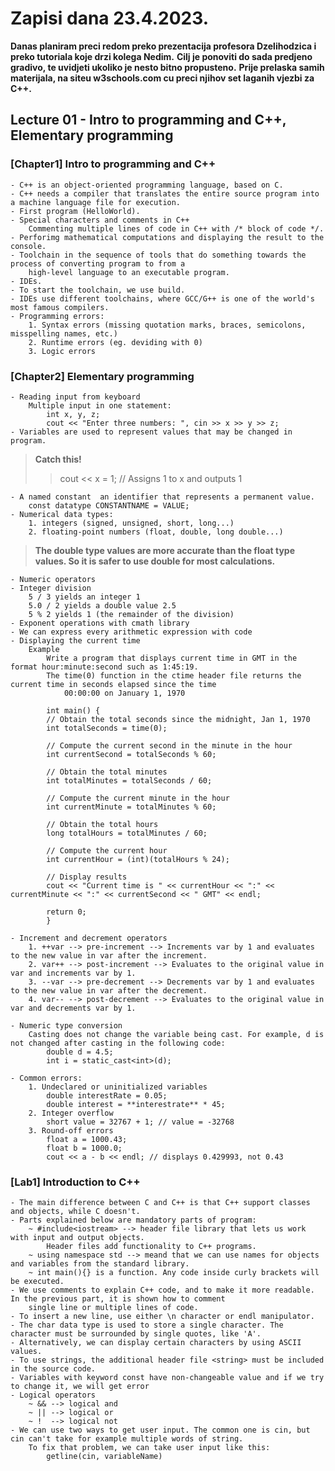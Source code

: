 # Zapisi dana 23.4.2023.

**Danas planiram preci redom preko prezentacija profesora Dzelihodzica i preko tutoriala koje drzi kolega Nedim.**
**Cilj je ponoviti do sada predjeno gradivo, te uvidjeti ukoliko je nesto bitno propusteno.**
**Prije prelaska samih materijala, na siteu w3schools.com cu preci njihov set laganih vjezbi za C++.**

## Lecture 01 - Intro to programming and C++, Elementary programming

  ### [Chapter1] Intro to programming and C++

    - C++ is an object-oriented programming language, based on C.
    - C++ needs a compiler that translates the entire source program into a machine language file for execution.
    - First program (HelloWorld).
    - Special characters and comments in C++
        Commenting multiple lines of code in C++ with /* block of code */.
    - Perforimg mathematical computations and displaying the result to the console.
    - Toolchain in the sequence of tools that do something towards the process of converting program to from a 
        high-level language to an executable program.
    - IDEs.
    - To start the toolchain, we use build.
    - IDEs use different toolchains, where GCC/G++ is one of the world's most famous compilers.
    - Programming errors:
        1. Syntax errors (missing quotation marks, braces, semicolons, misspelling names, etc.)
        2. Runtime errors (eg. deviding with 0)
        3. Logic errors

  ### [Chapter2] Elementary programming

    - Reading input from keyboard
        Multiple input in one statement:
            int x, y, z;
            cout << "Enter three numbers: ", cin >> x >> y >> z;
    - Variables are used to represent values that may be changed in program.

> **Catch this!**
>
>> cout << x = 1; // Assigns 1 to x and outputs 1

    - A named constant  an identifier that represents a permanent value.
        const datatype CONSTANTNAME = VALUE;
    - Numerical data types:
        1. integers (signed, unsigned, short, long...)
        2. floating-point numbers (float, double, long double...)

> **The double type values are more accurate than the float type values. So it is safer to use double for most calculations.**

    - Numeric operators
    - Integer division
        5 / 3 yields an integer 1
        5.0 / 2 yields a double value 2.5
        5 % 2 yields 1 (the remainder of the division)
    - Exponent operations with cmath library
    - We can express every arithmetic expression with code
    - Displaying the current time
        Example
            Write a program that displays current time in GMT in the format hour:minute:second such as 1:45:19.
            The time(0) function in the ctime header file returns the current time in seconds elapsed since the time
                00:00:00 on January 1, 1970 

            int main() {
            // Obtain the total seconds since the midnight, Jan 1, 1970
            int totalSeconds = time(0);

            // Compute the current second in the minute in the hour
            int currentSecond = totalSeconds % 60;

            // Obtain the total minutes
            int totalMinutes = totalSeconds / 60;

            // Compute the current minute in the hour
            int currentMinute = totalMinutes % 60;

            // Obtain the total hours
            long totalHours = totalMinutes / 60;

            // Compute the current hour
            int currentHour = (int)(totalHours % 24);

            // Display results
            cout << "Current time is " << currentHour << ":" << currentMinute << ":" << currentSecond << " GMT" << endl;

            return 0;
            }

    - Increment and decrement operators
        1. ++var --> pre-increment --> Increments var by 1 and evaluates to the new value in var after the increment.
        2. var++ --> post-increment --> Evaluates to the original value in var and increments var by 1.
        3. --var --> pre-decrement --> Decrements var by 1 and evaluates to the new value in var after the decrement.
        4. var-- --> post-decrement --> Evaluates to the original value in var and decrements var by 1.

    - Numeric type conversion
        Casting does not change the variable being cast. For example, d is not changed after casting in the following code:
            double d = 4.5;
            int i = static_cast<int>(d);

    - Common errors:
        1. Undeclared or uninitialized variables
            double interestRate = 0.05;
            double interest = **interestrate** * 45;
        2. Integer overflow
            short value = 32767 + 1; // value = -32768
        3. Round-off errors
            float a = 1000.43;
            float b = 1000.0;
            cout << a - b << endl; // displays 0.429993, not 0.43

  ### [Lab1] Introduction to C++

    - The main difference between C and C++ is that C++ support classes and objects, while C doesn't.
    - Parts explained below are mandatory parts of program:
        ~ #include<iostream> --> header file library that lets us work with input and output objects.
            Header files add functionality to C++ programs.
        ~ using namespace std --> meand that we can use names for objects and variables from the standard library.
        ~ int main(){} is a function. Any code inside curly brackets will be executed.
    - We use comments to explain C++ code, and to make it more readable. In the previous part, it is shown how to comment 
        single line or multiple lines of code.
    - To insert a new line, use either \n character or endl manipulator.
    - The char data type is used to store a single character. The character must be surrounded by single quotes, like 'A'.
    - Alternatively, we can display certain characters by using ASCII values.
    - To use strings, the additional header file <string> must be included in the source code.
    - Variables with keyword const have non-changeable value and if we try to change it, we will get error
    - Logical operators
        ~ && --> logical and
        ~ || --> logical or
        ~ !  --> logical not
    - We can use two ways to get user input. The common one is cin, but cin can't take for example multiple words of string.
        To fix that problem, we can take user input like this:
            getline(cin, variableName)

